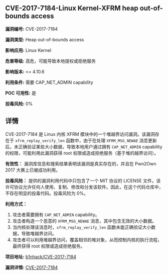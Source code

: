 ## CVE-2017-7184-Linux Kernel-XFRM heap out-of-bounds access

**漏洞编号:** CVE-2017-7184

**漏洞类型:** Heap out-of-bounds access

**影响应用:** Linux Kernel

**危害等级:** 高危，可能导致本地提权或拒绝服务

**影响版本:** <= 4.10.6

**利用条件:** 需要 CAP_NET_ADMIN capability

**POC 可用性:** 是

**投毒风险:** 0%

## 详情

CVE-2017-7184 是 Linux 内核 XFRM 模块中的一个堆越界访问漏洞。该漏洞存在于 `xfrm_replay_verify_len` 函数中，由于在处理 `XFRM_MSG_NEWAE` 消息更新后，未正确验证某些大小数据，导致本地用户通过拥有 `CAP_NET_ADMIN` capability 的权限，可能利用此漏洞获得 root 权限或造成拒绝服务（基于堆的越界访问）。

**有效性：**
漏洞库信息和搜索结果表明该漏洞是真实存在的，并且在 Pwn2Own 2017 大赛上已被成功利用。

**投毒风险：**
提供的漏洞利用代码中只包含了一个 MIT 协议的 LICENSE 文件。该许可协议允许任何人使用、复制、修改和分发该软件。因此，在这个代码仓库中，不存在明显的投毒代码。投毒风险为 0%。

**利用方式：**
1.  攻击者需要拥有 `CAP_NET_ADMIN` capability。
2.  攻击者构造一个恶意的 `XFRM_MSG_NEWAE` 消息，其中包含无效的大小数据。
3.  当内核处理该消息时，`xfrm_replay_verify_len` 函数未能正确验证大小数据，导致堆越界访问。
4.  攻击者可以利用堆越界访问，覆盖相邻的堆对象，从而控制内核的执行流程，最终获得 root 权限或造成拒绝服务。

**项目地址:** [b1nhack/CVE-2017-7184](https://github.com/b1nhack/CVE-2017-7184)

**漏洞详情:** [CVE-2017-7184](https://nvd.nist.gov/vuln/detail/CVE-2017-7184)
